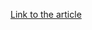 [Link to the article](https://blog.eclecticiq.com/qakbot-malware-used-unpatched-vulnerability-to-bypass-windows-os-security-feature)
